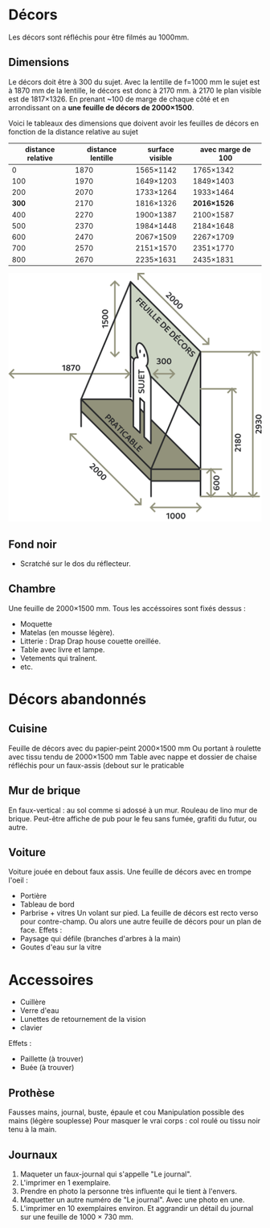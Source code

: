 # Décors

Les décors sont réfléchis pour être filmés au 1000mm.

## Dimensions

Le décors doit être à 300 du sujet. Avec la lentille de f=1000 mm le sujet est à 1870 mm de la lentille, le décors est donc à 2170 mm. à 2170 le plan visible est de 1817×1326. En prenant ~100 de marge de chaque côté et en arrondissant on a **une feuille de décors de 2000×1500**.

Voici le tableaux des dimensions que doivent avoir les feuilles de décors en fonction de la distance relative au sujet

| distance relative | distance lentille | surface visible | avec marge de 100 |
| ----------------- | ----------------- | --------------- | ----------------- |
| 0                 | 1870              | 1565×1142       | 1765×1342         |
| 100               | 1970              | 1649×1203       | 1849×1403         |
| 200               | 2070              | 1733×1264       | 1933×1464         |
| **300**           | 2170              | 1816×1326       | **2016×1526**     |
| 400               | 2270              | 1900×1387       | 2100×1587         |
| 500               | 2370              | 1984×1448       | 2184×1648         |
| 600               | 2470              | 2067×1509       | 2267×1709         |
| 700               | 2570              | 2151×1570       | 2351×1770         |
| 800               | 2670              | 2235×1631       | 2435×1831         |

![Structure décors](../plans/decors.png)

## Fond noir

- Scratché sur le dos du réflecteur.

## Chambre

Une feuille de 2000×1500 mm. Tous les accéssoires sont fixés dessus :

- Moquette
- Matelas (en mousse légère).
- Litterie : Drap Drap house couette oreillée.
- Table avec livre et lampe.
- Vetements qui traînent.
- etc.

# Décors abandonnés 

## Cuisine

Feuille de décors avec du papier-peint 2000×1500 mm
Ou portant à roulette avec tissu tendu de 2000×1500 mm
Table avec nappe et dossier de chaise réfléchis pour un faux-assis (debout sur le praticable

## Mur de brique

En faux-vertical : au sol comme si adossé à un mur.
Rouleau de lino mur de brique.
Peut-être affiche de pub pour le feu sans fumée, grafiti du futur, ou autre.

## Voiture


Voiture jouée en debout faux assis.
Une feuille de décors avec en trompe l'oeil :
  - Portière
  - Tableau de bord
  - Parbrise + vitres
Un volant sur pied.
La feuille de décors est recto verso pour contre-champ.
Ou alors une autre feuille de décors pour un plan de face.
Effets :
- Paysage qui défile (branches d'arbres à la main)
- Goutes d'eau sur la vitre

# Accessoires

- Cuillère
- Verre d'eau
- Lunettes de retournement de la vision
- clavier

Effets :
- Paillette (à trouver)
- Buée (à trouver)

## Prothèse

Fausses mains, journal, buste, épaule et cou
Manipulation possible des mains (légère souplesse)
Pour masquer le vrai corps : col roulé ou tissu noir tenu à la main.

## Journaux

1. Maqueter un faux-journal qui s'appelle "Le journal".
2. L'imprimer en 1 exemplaire.
2. Prendre en photo la personne très influente qui le tient à l'envers.
3. Maquetter un autre numéro de "Le journal". Avec une photo en une.
4. L'imprimer en 10 exemplaires environ. Et aggrandir un détail du journal sur une feuille de 1000 × 730 mm.
